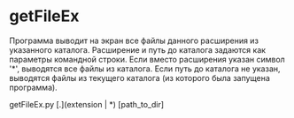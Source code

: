 # getFileEx

Программа выводит на экран все файлы данного расширения из указанного каталога. 
Расширение и путь до каталога задаются как параметры командной строки. 
Если вместо расширения указан символ '*', выводятся все файлы из каталога. 
Если путь до каталога не указан, выводятся файлы из текущего каталога 
(из которого была запущена программа).

getFileEx.py [.](extension | *) [path_to_dir]

